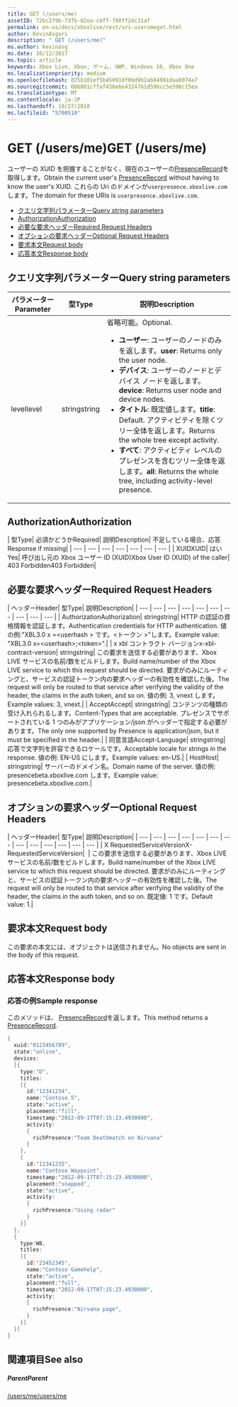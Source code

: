 ```yaml
---
title: GET (/users/me)
assetID: 726c279b-73fb-02ea-cbff-700ff2dc31af
permalink: en-us/docs/xboxlive/rest/uri-usersmeget.html
author: KevinAsgari
description: " GET (/users/me)"
ms.author: kevinasg
ms.date: 10/12/2017
ms.topic: article
keywords: Xbox Live, Xbox, ゲーム, UWP, Windows 10, Xbox One
ms.localizationpriority: medium
ms.openlocfilehash: 825b101ef5b450910f0bd9b2ab84991daa8074a7
ms.sourcegitcommit: 086001cffaf436e6e4324761d59bcc5e598c15ea
ms.translationtype: MT
ms.contentlocale: ja-JP
ms.lasthandoff: 10/27/2018
ms.locfileid: "5700510"
---
```

# <a name="get-usersme"></a><span data-ttu-id="bace9-104">GET (/users/me)</span><span class="sxs-lookup"><span data-stu-id="bace9-104">GET (/users/me)</span></span>
<span data-ttu-id="bace9-105">ユーザーの XUID を把握することがなく、現在のユーザーの[PresenceRecord](../../json/json-presencerecord.md)を取得します。</span><span class="sxs-lookup"><span data-stu-id="bace9-105">Obtain the current user's [PresenceRecord](../../json/json-presencerecord.md) without having to know the user's XUID.</span></span>
<span data-ttu-id="bace9-106">これらの Uri のドメインが`userpresence.xboxlive.com`します。</span><span class="sxs-lookup"><span data-stu-id="bace9-106">The domain for these URIs is `userpresence.xboxlive.com`.</span></span>

  * [<span data-ttu-id="bace9-107">クエリ文字列パラメーター</span><span class="sxs-lookup"><span data-stu-id="bace9-107">Query string parameters</span></span>](#ID4EZ)
  * [<span data-ttu-id="bace9-108">Authorization</span><span class="sxs-lookup"><span data-stu-id="bace9-108">Authorization</span></span>](#ID4EIC)
  * [<span data-ttu-id="bace9-109">必要な要求ヘッダー</span><span class="sxs-lookup"><span data-stu-id="bace9-109">Required Request Headers</span></span>](#ID4ELD)
  * [<span data-ttu-id="bace9-110">オプションの要求ヘッダー</span><span class="sxs-lookup"><span data-stu-id="bace9-110">Optional Request Headers</span></span>](#ID4EPF)
  * [<span data-ttu-id="bace9-111">要求本文</span><span class="sxs-lookup"><span data-stu-id="bace9-111">Request body</span></span>](#ID4EPG)
  * [<span data-ttu-id="bace9-112">応答本文</span><span class="sxs-lookup"><span data-stu-id="bace9-112">Response body</span></span>](#ID4E1G)

<a id="ID4EZ"></a>


## <a name="query-string-parameters"></a><span data-ttu-id="bace9-113">クエリ文字列パラメーター</span><span class="sxs-lookup"><span data-stu-id="bace9-113">Query string parameters</span></span>

| <span data-ttu-id="bace9-114">パラメーター</span><span class="sxs-lookup"><span data-stu-id="bace9-114">Parameter</span></span>| <span data-ttu-id="bace9-115">型</span><span class="sxs-lookup"><span data-stu-id="bace9-115">Type</span></span>| <span data-ttu-id="bace9-116">説明</span><span class="sxs-lookup"><span data-stu-id="bace9-116">Description</span></span>|
| --- | --- | --- |
| <span data-ttu-id="bace9-117">level</span><span class="sxs-lookup"><span data-stu-id="bace9-117">level</span></span>| <span data-ttu-id="bace9-118">string</span><span class="sxs-lookup"><span data-stu-id="bace9-118">string</span></span>| <span data-ttu-id="bace9-119">省略可能。</span><span class="sxs-lookup"><span data-stu-id="bace9-119">Optional.</span></span> <ul><li><span data-ttu-id="bace9-120"><b>ユーザー</b>: ユーザーのノードのみを返します。</span><span class="sxs-lookup"><span data-stu-id="bace9-120"><b>user</b>: Returns only the user node.</span></span></li><li><span data-ttu-id="bace9-121"><b>デバイス</b>: ユーザーのノードとデバイス ノードを返します。</span><span class="sxs-lookup"><span data-stu-id="bace9-121"><b>device</b>: Returns user node and device nodes.</span></span></li><li><span data-ttu-id="bace9-122"><b>タイトル</b>: 既定値します。</span><span class="sxs-lookup"><span data-stu-id="bace9-122"><b>title</b>: Default.</span></span> <span data-ttu-id="bace9-123">アクティビティを除くツリー全体を返します。</span><span class="sxs-lookup"><span data-stu-id="bace9-123">Returns the whole tree except activity.</span></span></li><li><span data-ttu-id="bace9-124"><b>すべて</b>: アクティビティ レベルのプレゼンスを含むツリー全体を返します。</span><span class="sxs-lookup"><span data-stu-id="bace9-124"><b>all</b>: Returns the whole tree, including activity-level presence.</span></span></li></ul> | 

<a id="ID4EIC"></a>


## <a name="authorization"></a><span data-ttu-id="bace9-125">Authorization</span><span class="sxs-lookup"><span data-stu-id="bace9-125">Authorization</span></span>

| <span data-ttu-id="bace9-126">型</span><span class="sxs-lookup"><span data-stu-id="bace9-126">Type</span></span>| <span data-ttu-id="bace9-127">必須かどうか</span><span class="sxs-lookup"><span data-stu-id="bace9-127">Required</span></span>| <span data-ttu-id="bace9-128">説明</span><span class="sxs-lookup"><span data-stu-id="bace9-128">Description</span></span>| <span data-ttu-id="bace9-129">不足している場合、応答</span><span class="sxs-lookup"><span data-stu-id="bace9-129">Response if missing</span></span>|
| --- | --- | --- | --- | --- | --- | --- |
| <span data-ttu-id="bace9-130">XUID</span><span class="sxs-lookup"><span data-stu-id="bace9-130">XUID</span></span>| <span data-ttu-id="bace9-131">はい</span><span class="sxs-lookup"><span data-stu-id="bace9-131">Yes</span></span>| <span data-ttu-id="bace9-132">呼び出し元の Xbox ユーザー ID (XUID)</span><span class="sxs-lookup"><span data-stu-id="bace9-132">Xbox User ID (XUID) of the caller</span></span>| <span data-ttu-id="bace9-133">403 Forbidden</span><span class="sxs-lookup"><span data-stu-id="bace9-133">403 Forbidden</span></span>|

<a id="ID4ELD"></a>


## <a name="required-request-headers"></a><span data-ttu-id="bace9-134">必要な要求ヘッダー</span><span class="sxs-lookup"><span data-stu-id="bace9-134">Required Request Headers</span></span>

| <span data-ttu-id="bace9-135">ヘッダー</span><span class="sxs-lookup"><span data-stu-id="bace9-135">Header</span></span>| <span data-ttu-id="bace9-136">型</span><span class="sxs-lookup"><span data-stu-id="bace9-136">Type</span></span>| <span data-ttu-id="bace9-137">説明</span><span class="sxs-lookup"><span data-stu-id="bace9-137">Description</span></span>|
| --- | --- | --- | --- | --- | --- | --- | --- | --- | --- |
| <span data-ttu-id="bace9-138">Authorization</span><span class="sxs-lookup"><span data-stu-id="bace9-138">Authorization</span></span>| <span data-ttu-id="bace9-139">string</span><span class="sxs-lookup"><span data-stu-id="bace9-139">string</span></span>| <span data-ttu-id="bace9-140">HTTP の認証の資格情報を認証します。</span><span class="sxs-lookup"><span data-stu-id="bace9-140">Authentication credentials for HTTP authentication.</span></span> <span data-ttu-id="bace9-141">値の例:"XBL3.0 x =&lt;userhash > です。&lt;トークン >"します。</span><span class="sxs-lookup"><span data-stu-id="bace9-141">Example value: "XBL3.0 x=&lt;userhash>;&lt;token>".</span></span>|
| <span data-ttu-id="bace9-142">x xbl コントラクト バージョン</span><span class="sxs-lookup"><span data-stu-id="bace9-142">x-xbl-contract-version</span></span>| <span data-ttu-id="bace9-143">string</span><span class="sxs-lookup"><span data-stu-id="bace9-143">string</span></span>| <span data-ttu-id="bace9-144">この要求を送信する必要があります、Xbox LIVE サービスの名前/数をビルドします。</span><span class="sxs-lookup"><span data-stu-id="bace9-144">Build name/number of the Xbox LIVE service to which this request should be directed.</span></span> <span data-ttu-id="bace9-145">要求がのみにルーティングと、サービスの認証トークン内の要求ヘッダーの有効性を確認した後。</span><span class="sxs-lookup"><span data-stu-id="bace9-145">The request will only be routed to that service after verifying the validity of the header, the claims in the auth token, and so on.</span></span> <span data-ttu-id="bace9-146">値の例: 3, vnext します。</span><span class="sxs-lookup"><span data-stu-id="bace9-146">Example values: 3, vnext.</span></span>|
| <span data-ttu-id="bace9-147">Accept</span><span class="sxs-lookup"><span data-stu-id="bace9-147">Accept</span></span>| <span data-ttu-id="bace9-148">string</span><span class="sxs-lookup"><span data-stu-id="bace9-148">string</span></span>| <span data-ttu-id="bace9-149">コンテンツの種類の受け入れられるします。</span><span class="sxs-lookup"><span data-stu-id="bace9-149">Content-Types that are acceptable.</span></span> <span data-ttu-id="bace9-150">プレゼンスでサポートされている 1 つのみがアプリケーション/json がヘッダーで指定する必要があります。</span><span class="sxs-lookup"><span data-stu-id="bace9-150">The only one supported by Presence is application/json, but it must be specified in the header.</span></span>|
| <span data-ttu-id="bace9-151">同意言語</span><span class="sxs-lookup"><span data-stu-id="bace9-151">Accept-Language</span></span>| <span data-ttu-id="bace9-152">string</span><span class="sxs-lookup"><span data-stu-id="bace9-152">string</span></span>| <span data-ttu-id="bace9-153">応答で文字列を許容できるロケールです。</span><span class="sxs-lookup"><span data-stu-id="bace9-153">Acceptable locale for strings in the response.</span></span> <span data-ttu-id="bace9-154">値の例: EN-US にします。</span><span class="sxs-lookup"><span data-stu-id="bace9-154">Example values: en-US.</span></span>|
| <span data-ttu-id="bace9-155">Host</span><span class="sxs-lookup"><span data-stu-id="bace9-155">Host</span></span>| <span data-ttu-id="bace9-156">string</span><span class="sxs-lookup"><span data-stu-id="bace9-156">string</span></span>| <span data-ttu-id="bace9-157">サーバーのドメイン名。</span><span class="sxs-lookup"><span data-stu-id="bace9-157">Domain name of the server.</span></span> <span data-ttu-id="bace9-158">値の例: presencebeta.xboxlive.com します。</span><span class="sxs-lookup"><span data-stu-id="bace9-158">Example value: presencebeta.xboxlive.com.</span></span>|

<a id="ID4EPF"></a>


## <a name="optional-request-headers"></a><span data-ttu-id="bace9-159">オプションの要求ヘッダー</span><span class="sxs-lookup"><span data-stu-id="bace9-159">Optional Request Headers</span></span>

| <span data-ttu-id="bace9-160">ヘッダー</span><span class="sxs-lookup"><span data-stu-id="bace9-160">Header</span></span>| <span data-ttu-id="bace9-161">型</span><span class="sxs-lookup"><span data-stu-id="bace9-161">Type</span></span>| <span data-ttu-id="bace9-162">説明</span><span class="sxs-lookup"><span data-stu-id="bace9-162">Description</span></span>|
| --- | --- | --- | --- | --- | --- | --- | --- | --- | --- | --- | --- | --- |
| <span data-ttu-id="bace9-163">X RequestedServiceVersion</span><span class="sxs-lookup"><span data-stu-id="bace9-163">X-RequestedServiceVersion</span></span>|  | <span data-ttu-id="bace9-164">この要求を送信する必要があります、Xbox LIVE サービスの名前/数をビルドします。</span><span class="sxs-lookup"><span data-stu-id="bace9-164">Build name/number of the Xbox LIVE service to which this request should be directed.</span></span> <span data-ttu-id="bace9-165">要求がのみにルーティングと、サービスの認証トークン内の要求ヘッダーの有効性を確認した後。</span><span class="sxs-lookup"><span data-stu-id="bace9-165">The request will only be routed to that service after verifying the validity of the header, the claims in the auth token, and so on.</span></span> <span data-ttu-id="bace9-166">既定値: 1 です。</span><span class="sxs-lookup"><span data-stu-id="bace9-166">Default value: 1.</span></span>|

<a id="ID4EPG"></a>


## <a name="request-body"></a><span data-ttu-id="bace9-167">要求本文</span><span class="sxs-lookup"><span data-stu-id="bace9-167">Request body</span></span>

<span data-ttu-id="bace9-168">この要求の本文には、オブジェクトは送信されません。</span><span class="sxs-lookup"><span data-stu-id="bace9-168">No objects are sent in the body of this request.</span></span>

<a id="ID4E1G"></a>


## <a name="response-body"></a><span data-ttu-id="bace9-169">応答本文</span><span class="sxs-lookup"><span data-stu-id="bace9-169">Response body</span></span>

<a id="ID4EAH"></a>


### <a name="sample-response"></a><span data-ttu-id="bace9-170">応答の例</span><span class="sxs-lookup"><span data-stu-id="bace9-170">Sample response</span></span>

<span data-ttu-id="bace9-171">このメソッドは、 [PresenceRecord](../../json/json-presencerecord.md)を返します。</span><span class="sxs-lookup"><span data-stu-id="bace9-171">This method returns a [PresenceRecord](../../json/json-presencerecord.md).</span></span>


```cpp
{
  xuid:"0123456789",
  state:"online",
  devices:
  [{
    type:"D",
    titles:
    [{
      id:"12341234",
      name:"Contoso 5",
      state:"active",
      placement:"fill",
      timestamp:"2012-09-17T07:15:23.4930000",
      activity:
      {
        richPresence:"Team Deathmatch on Nirvana"
      }
    },
    {
      id:"12341235",
      name:"Contoso Waypoint",
      timestamp:"2012-09-17T07:15:23.4930000",
      placement:"snapped",
      state:"active",
      activity:
      {
        richPresence:"Using radar"
      }
    }]
  },
  {
    type:W8,
    titles:
    [{
      id:"23452345",
      name:"Contoso Gamehelp",
      state:"active",
      placement:"full",
      timestamp:"2012-09-17T07:15:23.4930000",
      activity:
      {
        richPresence:"Nirvana page",
      }
    }]
  }]
}

```


<a id="ID4EQH"></a>


## <a name="see-also"></a><span data-ttu-id="bace9-172">関連項目</span><span class="sxs-lookup"><span data-stu-id="bace9-172">See also</span></span>

<a id="ID4ESH"></a>


##### <a name="parent"></a><span data-ttu-id="bace9-173">Parent</span><span class="sxs-lookup"><span data-stu-id="bace9-173">Parent</span></span>

[<span data-ttu-id="bace9-174">/users/me</span><span class="sxs-lookup"><span data-stu-id="bace9-174">/users/me</span></span>](uri-usersme.md)
